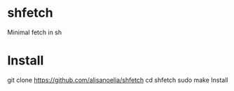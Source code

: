 # shfetch
Minimal fetch in sh

# Install
git clone https://github.com/alisanoelia/shfetch
cd shfetch
sudo make Install
